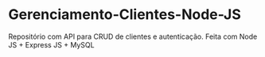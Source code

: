# Gerenciamento-Clientes-Node-JS
Repositório com API para CRUD de clientes e autenticação. Feita com Node JS + Express JS + MySQL
